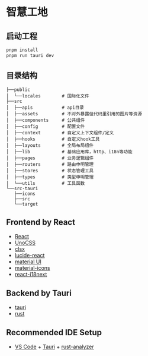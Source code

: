 # 智慧工地

## 启动工程
```bash
pnpm install
pnpm run tauri dev
```

## 目录结构

```
├──public
│  └──locales        # 国际化文件
├──src
│  ├──apis           # api目录
│  ├──assets         # 不对外暴露但代码里引用的图片等资源
│  ├──components     # 公共组件
│  ├──config         # 配置文件
│  ├──context        # 自定义上下文组件/定义
│  ├──hooks          # 自定义hook工具
│  ├──layouts        # 全局布局组件
│  ├──lib            # 基础应用库，http、i18n等功能
│  ├──pages          # 业务逻辑组件
│  ├──routers        # 路由申明管理
│  ├──stores         # 状态管理工具
│  ├──types          # 类型申明管理
│  └──utils          # 工具函数
└──src-tauri
   ├──icons
   ├──src
   └──target
```


## Frontend by React
- [React](https://react.dev/learn)
- [UnoCSS](https://unocss.dev/config)
- [clsx](https://github.com/lukeed/clsx)
- [lucide-react](https://lucide.dev/guide/)
- [material UI](https://mui.com/material-ui/getting-started/)
- [material-icons](https://mui.com/material-ui/material-icons/)
- [react-i18next](https://www.i18next.com/)




## Backend by Tauri
- [tauri](https://tauri.app/v1/guides/development/development-cycle)
- [rust](https://www.rust-lang.org/learn)


## Recommended IDE Setup

- [VS Code](https://code.visualstudio.com/) + [Tauri](https://marketplace.visualstudio.com/items?itemName=tauri-apps.tauri-vscode) + [rust-analyzer](https://marketplace.visualstudio.com/items?itemName=rust-lang.rust-analyzer)
